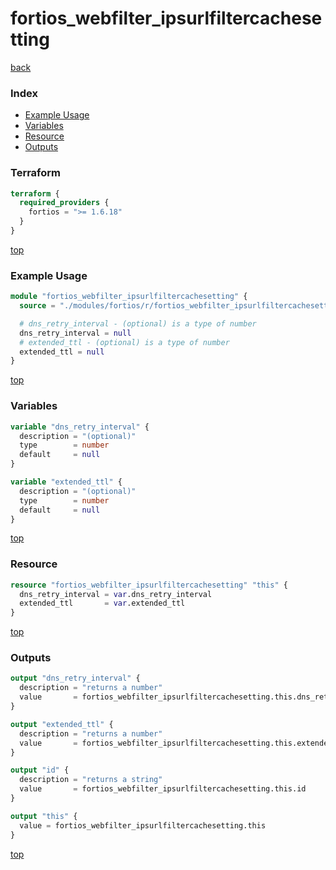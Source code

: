 # fortios_webfilter_ipsurlfiltercachesetting

[back](../fortios.md)

### Index

- [Example Usage](#example-usage)
- [Variables](#variables)
- [Resource](#resource)
- [Outputs](#outputs)

### Terraform

```terraform
terraform {
  required_providers {
    fortios = ">= 1.6.18"
  }
}
```

[top](#index)

### Example Usage

```terraform
module "fortios_webfilter_ipsurlfiltercachesetting" {
  source = "./modules/fortios/r/fortios_webfilter_ipsurlfiltercachesetting"

  # dns_retry_interval - (optional) is a type of number
  dns_retry_interval = null
  # extended_ttl - (optional) is a type of number
  extended_ttl = null
}
```

[top](#index)

### Variables

```terraform
variable "dns_retry_interval" {
  description = "(optional)"
  type        = number
  default     = null
}

variable "extended_ttl" {
  description = "(optional)"
  type        = number
  default     = null
}
```

[top](#index)

### Resource

```terraform
resource "fortios_webfilter_ipsurlfiltercachesetting" "this" {
  dns_retry_interval = var.dns_retry_interval
  extended_ttl       = var.extended_ttl
}
```

[top](#index)

### Outputs

```terraform
output "dns_retry_interval" {
  description = "returns a number"
  value       = fortios_webfilter_ipsurlfiltercachesetting.this.dns_retry_interval
}

output "extended_ttl" {
  description = "returns a number"
  value       = fortios_webfilter_ipsurlfiltercachesetting.this.extended_ttl
}

output "id" {
  description = "returns a string"
  value       = fortios_webfilter_ipsurlfiltercachesetting.this.id
}

output "this" {
  value = fortios_webfilter_ipsurlfiltercachesetting.this
}
```

[top](#index)